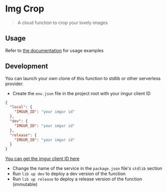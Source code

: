 # Img Crop

> A cloud function to crop your lovely images

## Usage

Refer to [the documentation](https://stdlib.com/@orels1/lib/img-crop/) for usage examples

## Development

You can launch your own clone of this function to stdlib or other serverless provider.

- Create the `env.json` file in the project root with your imgur client ID

```json
{
  "local": {
    "IMGUR_ID": "your imgur id"
  },
  "dev": {
    "IMGUR_ID": "your imgur id"
  },
  "release": {
    "IMGUR_ID": "your imgur id"
  }
}
```

[You can get the imgur client ID here](https://api.imgur.com/oauth2/addclient)

- Change the name of the service in the `package.json` file's `stdlib` section
- Run `lib up dev` to deploy a dev version of the function
- Run `lib up release` to deploy a release version of the function (immutable)
